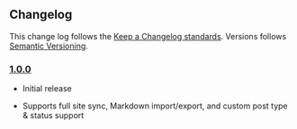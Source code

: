 ## Changelog ##

This change log follows the [Keep a Changelog standards](http://keepachangelog.com/). Versions follows [Semantic Versioning](http://semver.org/).

### [1.0.0] ###

* Initial release
* Supports full site sync, Markdown import/export, and custom post type & status support

  [1.0.0]: example.com
